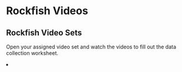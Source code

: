 # Rockfish Videos

## Rockfish Video Sets

Open your assigned video set and watch the videos to fill out the data collection worksheet.

<li><a href = "./Set1.md>Set 1</a> [Set 1](./Set1.md)</li>
<li>[Set 2](./Set2.md)</li>
<li>[Set 3](./Set2.md)</li>
